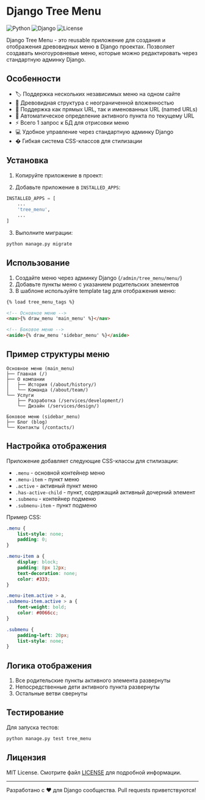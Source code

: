 # Django Tree Menu

![Python](https://img.shields.io/badge/python-3.8+-blue.svg)
![Django](https://img.shields.io/badge/django-3.2+-green.svg)
![License](https://img.shields.io/badge/license-MIT-orange.svg)

Django Tree Menu - это reusable приложение для создания и отображения древовидных меню в Django проектах. Позволяет создавать многоуровневые меню, которые можно редактировать через стандартную админку Django.

## Особенности

- 🏷️ Поддержка нескольких независимых меню на одном сайте
- 🌳 Древовидная структура с неограниченной вложенностью
- 🔗 Поддержка как прямых URL, так и именованных URL (named URLs)
- 🎯 Автоматическое определение активного пункта по текущему URL
- ⚡ Всего 1 запрос к БД для отрисовки меню
- 💻 Удобное управление через стандартную админку Django
- � Гибкая система CSS-классов для стилизации

## Установка

1. Копируйте приложение в проект:

2. Добавьте приложение в `INSTALLED_APPS`:

```python
INSTALLED_APPS = [
    ...
    'tree_menu',
    ...
]
```

3. Выполните миграции:

```bash
python manage.py migrate
```

## Использование

1. Создайте меню через админку Django (`/admin/tree_menu/menu/`)
2. Добавьте пункты меню с указанием родительских элементов
3. В шаблоне используйте template tag для отображения меню:

```html
{% load tree_menu_tags %}

<!-- Основное меню -->
<nav>{% draw_menu 'main_menu' %}</nav>

<!-- Боковое меню -->
<aside>{% draw_menu 'sidebar_menu' %}</aside>
```

## Пример структуры меню

```
Основное меню (main_menu)
├── Главная (/)
├── О компании
│   ├── История (/about/history/)
│   └── Команда (/about/team/)
└── Услуги
    ├── Разработка (/services/development/)
    └── Дизайн (/services/design/)

Боковое меню (sidebar_menu)
├── Блог (blog)
└── Контакты (/contacts/)
```

## Настройка отображения

Приложение добавляет следующие CSS-классы для стилизации:

- `.menu` - основной контейнер меню
- `.menu-item` - пункт меню
- `.active` - активный пункт меню
- `.has-active-child` - пункт, содержащий активный дочерний элемент
- `.submenu` - контейнер подменю
- `.submenu-item` - пункт подменю

Пример CSS:

```css
.menu {
    list-style: none;
    padding: 0;
}

.menu-item a {
    display: block;
    padding: 8px 12px;
    text-decoration: none;
    color: #333;
}

.menu-item.active > a,
.submenu-item.active > a {
    font-weight: bold;
    color: #0066cc;
}

.submenu {
    padding-left: 20px;
    list-style: none;
}
```

## Логика отображения

1. Все родительские пункты активного элемента развернуты
2. Непосредственные дети активного пункта развернуты
3. Остальные ветви свернуты

## Тестирование

Для запуска тестов:

```bash
python manage.py test tree_menu
```

## Лицензия

MIT License. Смотрите файл [LICENSE](LICENSE) для подробной информации.

---

Разработано с ❤️ для Django сообщества. Pull requests приветствуются!